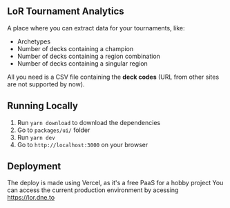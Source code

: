 LoR Tournament Analytics
------------------------

A place where you can extract data for your tournaments, like:

- Archetypes
- Number of decks containing a champion
- Number of decks containing a region combination
- Number of decks containing a singular region

All you need is a CSV file containing the **deck codes** (URL from
other sites are not supported by now).

## Running Locally

1. Run `yarn download` to download the dependencies 
2. Go to `packages/ui/` folder
3. Run `yarn dev`
4. Go to `http://localhost:3000` on your browser

## Deployment

The deploy is made using Vercel, as it's a free PaaS for a hobby project
You can access the current production environment by acessing https://lor.dne.to
